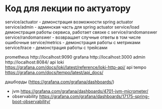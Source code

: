 # Код для лекции по актуатору

service/actuator - демонстрация возможности spring actuator
service/admin - админская часть для spring actuator
service/load демонстрация работы сервиса, работает  связке с service/randomanswer
service/randomanswer - возвращает случные ответы в том числе ошибочные
service/metrics - демонстрация работы с метриками
service/trace - демонстрация работы с трейсами

prometheus http://localhost:9090
grafana http://localhost:3000
admin http://localhost:8084/
api loki https://grafana.com/docs/loki/latest/reference/loki-http-api/
api tempo https://grafana.com/docs/tempo/latest/api_docs/

дашборды (https://grafana.com/grafana/dashboards/)
 - jvm https://grafana.com/grafana/dashboards/4701-jvm-micrometer/
 - observability https://grafana.com/grafana/dashboards/17175-spring-boot-observability/